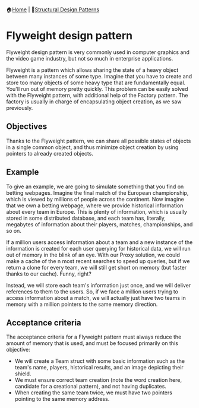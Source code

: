 :house:[Home](https://github.com/DevilsTear/go-design-patterns/ "Table of Contents") | :file_folder:[Structural Design Patterns](https://github.com/DevilsTear/go-design-patterns/gangs-of-four/structural/ "Structural Design Patterns Table of Contents")
# Flyweight design pattern
Flyweight design pattern is very commonly used in computer
graphics and the video game industry, but not so much in enterprise applications.

Flyweight is a pattern which allows sharing the state of a heavy object between many
instances of some type. Imagine that you have to create and store too many objects of some
heavy type that are fundamentally equal. You'll run out of memory pretty quickly. This
problem can be easily solved with the Flyweight pattern, with additional help of the Factory
pattern. The factory is usually in charge of encapsulating object creation, as we saw
previously.
## Objectives
Thanks to the Flyweight pattern, we can share all possible states of objects in a single
common object, and thus minimize object creation by using pointers to already created
objects.

## Example
To give an example, we are going to simulate something that you find on betting webpages.
Imagine the final match of the European championship, which is viewed by millions of
people across the continent. Now imagine that we own a betting webpage, where we
provide historical information about every team in Europe. This is plenty of information,
which is usually stored in some distributed database, and each team has, literally,
megabytes of information about their players, matches, championships, and so on.

If a million users access information about a team and a new instance of the information is
created for each user querying for historical data, we will run out of memory in the blink of
an eye. With our Proxy solution, we could make a cache of the n most recent searches to
speed up queries, but if we return a clone for every team, we will still get short on memory
(but faster thanks to our cache). Funny, right?

Instead, we will store each team's information just once, and we will deliver references to
them to the users. So, if we face a million users trying to access information about a match,
we will actually just have two teams in memory with a million pointers to the same
memory direction.

## Acceptance criteria
The acceptance criteria for a Flyweight pattern must always reduce the amount of memory
that is used, and must be focused primarily on this objective:
- We will create a Team struct with some basic information such as the team's
name, players, historical results, and an image depicting their shield.
- We must ensure correct team creation (note the word creation here, candidate for
a creational pattern), and not having duplicates.
- When creating the same team twice, we must have two pointers pointing to the
same memory address.